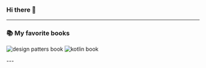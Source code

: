 ### Hi there 👋

---
### 📚 My favorite books

<p>
    <img src="https://m.media-amazon.com/images/I/91bobQSPQrL._AC_UY218_.jpg" alt="design patters book"/>
    <img src="https://m.media-amazon.com/images/I/41UCHSjG7XL._AC_UY218_.jpg" alt="kotlin book"/>
</p>
---

<!--
**anca-grigoras/anca-grigoras** is a ✨ _special_ ✨ repository because its `README.md` (this file) appears on your GitHub profile.

Here are some ideas to get you started:

- 🔭 I’m currently working on ...
- 🌱 I’m currently learning ...
- 👯 I’m looking to collaborate on ...
- 🤔 I’m looking for help with ...
- 💬 Ask me about ...
- 📫 How to reach me: ...
- ⚡ Fun fact: ...

-->
